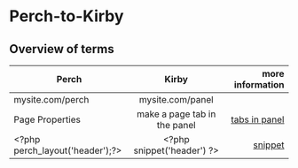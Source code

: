 # Perch-to-Kirby
 
## Overview of terms

| Perch        | Kirby           | more information |  
| ------------- |:-------------:|  -------------:|  
| mysite.com/perch | mysite.com/panel | |  
| Page Properties | make a page tab in the panel  | [tabs in panel](https://getkirby.com/docs/guide/blueprints/tabs) |
|  \<?php perch_layout('header');?> | \<?php snippet('header') ?> | [snippet](https://getkirby.com/docs/guide/templates/snippets)|

